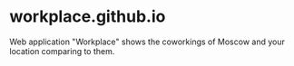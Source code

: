 # workplace.github.io
Web application "Workplace" shows the coworkings of Moscow and your location comparing to them. 
